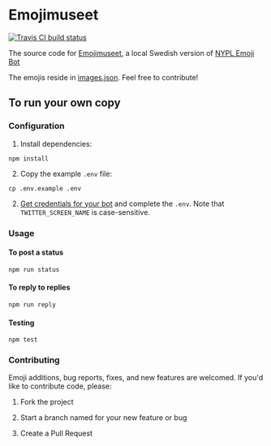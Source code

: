 # Emojimuseet

<a href='https://travis-ci.org/Ambrosiani/Emojimuseet'>
  <img src='https://api.travis-ci.org/Ambrosiani/Emojimuseet.png' alt='Travis CI build status' />
</a>

The source code for [Emojimuseet](https://twitter.com/Emojimuseet), a local Swedish version of [NYPL Emoji Bot](https://github.com/lolibrarian/NYPL-Emoji-Bot)

The emojis reside in [images.json](https://github.com/Ambrosiani/Emojimuseet/blob/master/data/images.json). Feel free to contribute!

## To run your own copy

### Configuration

1. Install dependencies:

  ```shell
  npm install
  ```

2. Copy the example `.env` file:

  ```shell
  cp .env.example .env
  ```

2. [Get credentials for your bot](https://dev.twitter.com/) and complete the `.env`. Note that `TWITTER_SCREEN_NAME` is case-sensitive.

### Usage

#### To post a status

```shell
npm run status
```

#### To reply to replies

```shell
npm run reply
```

#### Testing

```shell
npm test
```

### Contributing

Emoji additions, bug reports, fixes, and new features are welcomed. If you'd like to contribute code, please:

1. Fork the project

2. Start a branch named for your new feature or bug

3. Create a Pull Request
